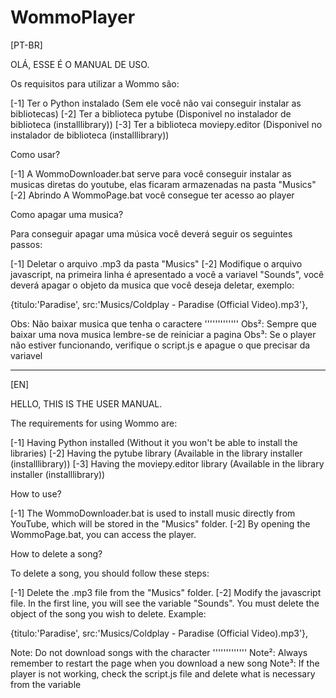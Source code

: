 # WommoPlayer

[PT-BR] 

OLÁ, ESSE É O MANUAL DE USO.

Os requisitos para utilizar a Wommo são: 

[-1] Ter o Python instalado (Sem ele você não vai conseguir instalar as bibliotecas)
[-2] Ter a biblioteca pytube (Disponivel no instalador de biblioteca (installlibrary))
[-3] Ter a biblioteca moviepy.editor (Disponivel no instalador de biblioteca (installlibrary))

Como usar?

[-1] A WommoDownloader.bat serve para você conseguir instalar as musicas diretas do youtube, elas ficaram armazenadas na pasta "Musics"
[-2] Abrindo A WommoPage.bat você consegue ter acesso ao player

Como apagar uma musica? 

Para conseguir apagar uma música você deverá seguir os seguintes passos:

[-1] Deletar o arquivo .mp3 da pasta "Musics"
[-2] Modifique o arquivo javascript, na primeira linha é apresentado a você a variavel "Sounds", você deverá apagar o
objeto da musica que você deseja deletar, exemplo:

 {titulo:'Paradise', src:'Musics/Coldplay - Paradise (Official Video).mp3'},


Obs: Não baixar musica que tenha o caractere '''''''''''''
Obs²: Sempre que baixar uma nova musica lembre-se de reiniciar a pagina
Obs³: Se o player não estiver funcionando, verifique o script.js e apague o que precisar da variavel

-----------------------------------------------

[EN]

HELLO, THIS IS THE USER MANUAL.

The requirements for using Wommo are:

[-1] Having Python installed (Without it you won't be able to install the libraries)
[-2] Having the pytube library (Available in the library installer (installlibrary))
[-3] Having the moviepy.editor library (Available in the library installer (installlibrary))

How to use?

[-1] The WommoDownloader.bat is used to install music directly from YouTube, which will be stored in the "Musics" folder.
[-2] By opening the WommoPage.bat, you can access the player.

How to delete a song?

To delete a song, you should follow these steps:

[-1] Delete the .mp3 file from the "Musics" folder.
[-2] Modify the javascript file. In the first line, you will see the variable "Sounds". You must delete the object of the song you wish to delete. Example:

{titulo:'Paradise', src:'Musics/Coldplay - Paradise (Official Video).mp3'},

Note: Do not download songs with the character '''''''''''''
Note²: Always remember to restart the page when you download a new song
Note³: If the player is not working, check the script.js file and delete what is necessary from the variable
